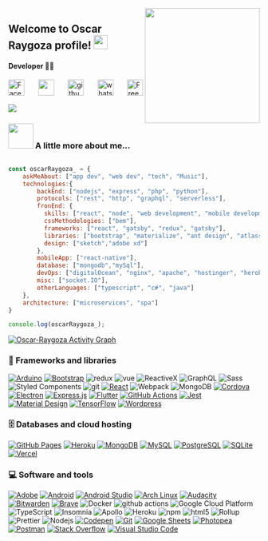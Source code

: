 <img align='right' src="https://media2.giphy.com/media/LmNwrBhejkK9EFP504/giphy.gif?cid=ecf05e47f432655751fbc4ec4bb7fa845bd52067fa3f3332&rid=giphy.gif" width="230">

<h2>
  Welcome to <b>Oscar Raygoza</b> profile!
  <img src="https://media.giphy.com/media/hvRJCLFzcasrR4ia7z/giphy.gif" width="28">
</h2>

<h4> Developer 👨‍💻</h4>
<!-- Social icons section -->
<p>
  <a href="https://facebook.com/oscar.eduardo.mr/about"><img width="32px" alt="Facebook" title="Facebook" src="https://i.postimg.cc/R0zL9pmW/icons8-facebook-nuevo-100.png"/></a>
  &#8287;&#8287;&#8287;&#8287;&#8287;
  <a href="https://linkedin.com/in/oscar-eduardo-raygoza" alt="linkedin"><img width="32px" src="https://i.postimg.cc/SNBW71Jg/icons8-linkedin-100.png"/></a>
  &#8287;&#8287;&#8287;&#8287;&#8287;
  <a href="https://github.com/Oscar-Raygoza"><img width="32px" alt="github" title="github" src="https://i.postimg.cc/yW4k95v9/icons8-github-100.png"></a>
  &#8287;&#8287;&#8287;&#8287;&#8287;
  <a href="https://api.whatsapp.com/send?phone=524651353138"><img width="32px" alt="whatsappi" title="whatsapp" src="https://i.postimg.cc/d3BVk1ZM/icons8-whatsapp-100.png"/></a>
  &#8287;&#8287;&#8287;&#8287;&#8287;
  <a href="https://www.twitter.com/OscarRaygoza_"><img width="32px" alt="Free Stuff" title="twitter" src="https://i.postimg.cc/CMPy1kzh/icons8-twitter-100.png"/></a>
</p>

[![](https://img.shields.io/badge/Gmail-oscar.eduardo.raygoza%40gmail.com-red?style=flat-square&logo=gmail&logoColor=white)](mailto:oscar.eduardo.raygoza@gmail.com)

### <img src="https://media.giphy.com/media/VgCDAzcKvsR6OM0uWg/giphy.gif" width="50"> A little more about me...  

```javascript

const oscarRaygoza_ = {
    askMeAbout: ["app dev", "web dev", "tech", "Music"],
    technologies:{
        backEnd: ["nodejs", "express", "php", "python"],
        protocols: ["rest", "http", "graphql", "serverless"],
        fronEnd: {
          skills: ["react", "node", "web development", "mobile development", "frontend"],
          cssMethodologies: ["bem"],
          frameworks: ["react", "gatsby", "redux", "gatsby"],
          libraries: ["bootstrap", "materialize", "ant design", "atlassian kit ui"],
          design: ["sketch","adobe xd"]
        },
        mobileApp: ["react-native"],
        database: ["mongodb","mySql"],
        devOps: ["digitalOcean", "nginx", "apache", "hostinger", "heroku", "ngrok"],
        misc: ["socket.IO"],
        otherLanguages: ["typescript", "c#", "java"]
    },
    architecture: ["microservices", "spa"]
}

console.log(oscarRaygoza_);
```


<!-- https://github.com/ashutosh00710/github-readme-activity-graph -->
<a href="https://github.com/ashutosh00710/github-readme-activity-graph"><img alt="Oscar-Raygoza Activity Graph" src="https://denvercoder1-activity-graph.herokuapp.com/graph/?username=Oscar-Raygoza&bg_color=ffffff&color=563d7c&line=F85D7F&point=ff305d&hide_border=true" /></a>

### 🧰 Frameworks and libraries

<p>
    <a href="#"><img alt="Arduino" src="https://img.shields.io/badge/-Arduino-00979D?logo=Arduino&logoColor=white&style=flat-square"></a>
    <a href="#"><img alt="Bootstrap" src="https://img.shields.io/badge/Bootstrap-7952B3.svg?logo=bootstrap&logoColor=white&style=flat-square"></a>
    <img alt="redux" src="https://img.shields.io/badge/-Redux-764ABC?style=flat-square&logo=redux&logoColor=white" />
    <img alt="vue" src="https://img.shields.io/badge/-Vue-4fc08d?style=flat-square&logo=Vue.js&logoColor=fff" />
    <img alt="ReactiveX" src="https://img.shields.io/badge/-RxJs-B7178C?style=flat-square&logo=reactivex&logoColor=white" />
    <img alt="GraphQL" src="https://img.shields.io/badge/-GraphQL-E10098?style=flat-square&logo=graphql&logoColor=white" />
    <img alt="Sass" src="https://img.shields.io/badge/-Sass-CC6699?style=flat-square&logo=sass&logoColor=white" />
    <img alt="Styled Components" src="https://img.shields.io/badge/-Styled_Components-db7092?style=flat-square&logo=styled-components&logoColor=white" />
    <img alt="git" src="https://img.shields.io/badge/-Git-F05032?style=flat-square&logo=git&logoColor=white" />
    <a href="#"><img alt="React" src="https://img.shields.io/badge/React-20232a.svg?logo=react&logoColor=%2361DAFB&style=flat-square"></a>
    <img alt="Webpack" src="https://img.shields.io/badge/-Webpack-8DD6F9?style=flat-square&logo=webpack&logoColor=white" /> 
    <img alt="MongoDB" src="https://img.shields.io/badge/-MongoDB-13aa52?style=flat-square&logo=mongodb&logoColor=white" />
    <a href="#"><img alt="Cordova" src="https://img.shields.io/badge/-Cordova-E8E8E8?logo=apache-cordova&logoColor=black&style=flat-square"></a>
    <a href="#"><img alt="Electron" src="https://img.shields.io/badge/Electron-20232e.svg?logo=electron&logoColor=white&style=flat-square"></a>
    <a href="#"><img alt="Express.js" src="https://img.shields.io/badge/Express.js-404d59.svg?logo=express&logoColor=white&style=flat-square"></a>
    <a href="#"><img alt="Flutter" src="https://img.shields.io/badge/Flutter-02569B.svg?logo=flutter&logoColor=white&style=flat-square"></a>
    <a href="#"><img alt="GitHub Actions" src="https://img.shields.io/badge/GitHub%20Actions-2671E5.svg?logo=github%20actions&logoColor=white&style=flat-square"></a>
    <a href="#"><img alt="Jest" src="https://img.shields.io/badge/Jest-C21325.svg?logo=jest&logoColor=white&style=flat-square"></a>
    <a href="#"><img alt="Material Design" src="https://img.shields.io/badge/Material%20Design-0081CB.svg?logo=material-design&logoColor=white&style=flat-square"></a>
    <a href="#"><img alt="TensorFlow" src="https://img.shields.io/badge/TensorFlow-FF6F00.svg?logo=TensorFlow&logoColor=white&style=flat-square"></a>
    <a href="#"><img alt="Wordpress" src="https://img.shields.io/badge/Wordpress-21759B?logo=wordpress&logoColor=white&style=flat-square"></a>
</p>

### 🗄️ Databases and cloud hosting

<p>
    <a href="#"><img alt="GitHub Pages" src="https://img.shields.io/badge/GitHub%20Pages-327FC7.svg?logo=github&logoColor=white&style=flat-square"></a>
    <a href="#"><img alt="Heroku" src="https://img.shields.io/badge/Heroku-430098.svg?logo=heroku&logoColor=white&style=flat-square"></a>
    <a href="#"><img alt="MongoDB" src ="https://img.shields.io/badge/MongoDB-4ea94b.svg?logo=mongodb&logoColor=white&style=flat-square"></a>
    <a href="#"><img alt="MySQL" src="https://img.shields.io/badge/MySQL-00f.svg?logo=mysql&logoColor=white&style=flat-square"></a>
    <a href="#"><img alt="PostgreSQL" src ="https://img.shields.io/badge/PostgreSQL-316192.svg?logo=postgresql&logoColor=white&style=flat-square"></a>
    <a href="#"><img alt="SQLite" src ="https://img.shields.io/badge/SQLite-07405e.svg?logo=sqlite&logoColor=white&style=flat-square"></a>
    <a href="#"><img alt="Vercel" src="https://img.shields.io/badge/Vercel-000000.svg?logo=vercel&logoColor=white&style=flat-square"></a>
</p>

### 💻 Software and tools

<p>
    <a href="#"><img alt="Adobe" src="https://img.shields.io/badge/Adobe-FF0000.svg?logo=adobe&logoColor=white&style=flat-square"></a>
    <a href="#"><img alt="Android" src="https://img.shields.io/badge/Android-3DDC84?logo=android&logoColor=white&style=flat-square"></a>
    <a href="#"><img alt="Android Studio" src="https://img.shields.io/badge/Android%20Studio-008678.svg?logo=android-studio&logoColor=white&style=flat-square"></a>
    <a href="#"><img alt="Arch Linux" src="https://img.shields.io/badge/Arch%20Linux-1793D1.svg?logo=arch-linux&logoColor=white&style=flat-square"></a>
    <a href="#"><img alt="Audacity" src="https://img.shields.io/badge/-Audacity-0000CC?logo=audacity&logoColor=white&style=flat-square"></a>
    <a href="#"><img alt="Bitwarden" src="https://img.shields.io/badge/-Bitwarden-175DDC?logo=bitwarden&logoColor=white&style=flat-square"></a>
    <a href="#"><img alt="Brave" src="https://img.shields.io/badge/-Brave-FB542B?logo=brave&logoColor=white&style=flat-square"></a>
    <img alt="Docker" src="https://img.shields.io/badge/-Docker-46a2f1?style=flat-square&logo=docker&logoColor=white" />
    <img alt="github actions" src="https://img.shields.io/badge/-Github_Actions-2088FF?style=flat-square&logo=github-actions&logoColor=white" />
    <img alt="Google Cloud Platform" src="https://img.shields.io/badge/-Google_Cloud_Platform-1a73e8?style=flat-square&logo=google-cloud&logoColor=white" />
    <img alt="TypeScript" src="https://img.shields.io/badge/-TypeScript-007ACC?style=flat-square&logo=typescript&logoColor=white" />
    <img alt="Insomnia" src="https://img.shields.io/badge/-Insomnia-5849BE?style=flat-square&logo=insomnia&logoColor=white" />
    <img alt="Apollo" src="https://img.shields.io/badge/-Apollo%20GraphQL-311C87?style=flat-square&logo=apollo-graphql&logoColor=white" />
    <img alt="Heroku" src="https://img.shields.io/badge/-Heroku-430098?style=flat-square&logo=heroku&logoColor=white" />
    <img alt="npm" src="https://img.shields.io/badge/-NPM-CB3837?style=flat-square&logo=npm&logoColor=white" />
    <img alt="html5" src="https://img.shields.io/badge/-HTML5-E34F26?style=flat-square&logo=html5&logoColor=white" />
    <img alt="Rollup" src="https://img.shields.io/badge/-Rollup-EC4A3F?style=flat-square&logo=rollup.js&logoColor=white" />
    <img alt="Prettier" src="https://img.shields.io/badge/-Prettier-F7B93E?style=flat-square&logo=prettier&logoColor=white" />
    <img alt="Nodejs" src="https://img.shields.io/badge/-Nodejs-43853d?style=flat-square&logo=Node.js&logoColor=white" />
    <a href="#"><img alt="Codepen" src="https://img.shields.io/badge/Codepen-000000.svg?logo=codepen&logoColor=white&style=flat-square"></a>
    <a href="#"><img alt="Git" src="https://img.shields.io/badge/Git-F05033.svg?logo=git&logoColor=white&style=flat-square"></a>
    <a href="#"><img alt="Google Sheets" src="https://img.shields.io/badge/Google%20Sheets-34A853.svg?logo=google%20sheets&logoColor=white&style=flat-square"></a>
    <a href="#"><img alt="Photopea" src="https://img.shields.io/badge/Photopea-18A497?logo=photopea&logoColor=white&style=flat-square"></a>
    <a href="#"><img alt="Postman" src="https://img.shields.io/badge/Postman-FF6C37?logo=postman&logoColor=white&style=flat-square"></a>
    <a href="#"><img alt="Stack Overflow" src="https://img.shields.io/badge/-Stack%20Overflow-FE7A16?logo=stack-overflow&logoColor=white&style=flat-square"></a>
    <a href="#"><img alt="Visual Studio Code" src="https://img.shields.io/badge/Visual%20Studio%20Code-0078d7.svg?logo=visual-studio-code&logoColor=white&style=flat-square"></a>
</p>
